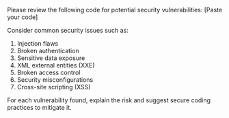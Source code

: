 Please review the following code for potential security vulnerabilities:
[Paste your code]

Consider common security issues such as:
1. Injection flaws
2. Broken authentication
3. Sensitive data exposure
4. XML external entities (XXE)
5. Broken access control
6. Security misconfigurations
7. Cross-site scripting (XSS)

For each vulnerability found, explain the risk and suggest secure coding practices to mitigate it.